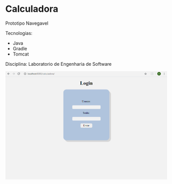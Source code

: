 # Calculadora

<p>Prototipo Navegavel</p>
<p>Tecnologias:</p>
<ul>
  <li>Java</li>
  <li>Gradle</li>
  <li>Tomcat</li>
</ul>

<p>Disciplina: Laboratorio de Engenharia de Software</p>
<img src="Calculadora.gif" alt="port_ok.gif">
